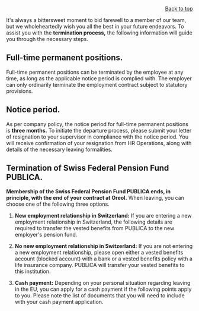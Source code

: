 <div id="readme" class="Box-body readme blob js-code-block-container">
<article class="markdown-body entry-content p-3 p-md-6" itemprop="text">
<p align="right">
<a href="https://github.com/oreol-ag/oreol-web#--advanced-computing-technologies">Back to top</a>
</p>

It's always a bittersweet moment to bid farewell to a member of our team, but we wholeheartedly wish you all the best in your future endeavors. To assist you with the **termination process,** the following information will guide you through the necessary steps.

## Full-time permanent positions.
Full-time permanent positions can be terminated by the employee at any time, as long as the applicable notice period is complied with. The employer can only ordinarily terminate the employment contract subject to statutory provisions.

## Notice period.
As per company policy, the notice period for full-time permanent positions is **three months.** To initiate the departure process, please submit your letter of resignation to your supervisor in compliance with the notice period. You will receive confirmation of your resignation from HR Operations, along with details of the necessary leaving formalities.

## Termination of Swiss Federal Pension Fund PUBLICA.
**Membership of the Swiss Federal Pension Fund PUBLICA ends, in principle, with the end of your contract at Oreol.** When leaving, you can choose one of the following three options.

1. **New employment relationship in Switzerland:** If you are entering a new employment relationship in Switzerland, the following details are required to transfer the vested benefits from PUBLICA to the new employer's pension fund.

2. **No new employment relationship in Switzerland:** If you are not entering a new employment relationship, please open either a vested benefits account (blocked account) with a bank or a vested benefits policy with a life insurance company. PUBLICA will transfer your vested benefits to this institution.

3. **Cash payment:** Depending on your personal situation regarding leaving in the EU, you can apply for a cash payment if the following points apply to you. Please note the list of documents that you will need to include with your cash payment application.